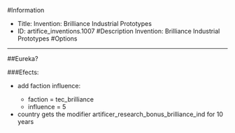 #Information
 - Title: Invention: Brilliance Industrial Prototypes
 - ID: artifice_inventions.1007
#Description
Invention: Brilliance Industrial Prototypes
#Options

___
##Eureka?

###Efects:<ul><li>add faction influence:</li><ul><li>faction = tec_brilliance</li><li>influence = 5</li></ul><li>country gets the modifier artificer_research_bonus_brilliance_ind for 10 years</li></ul>

